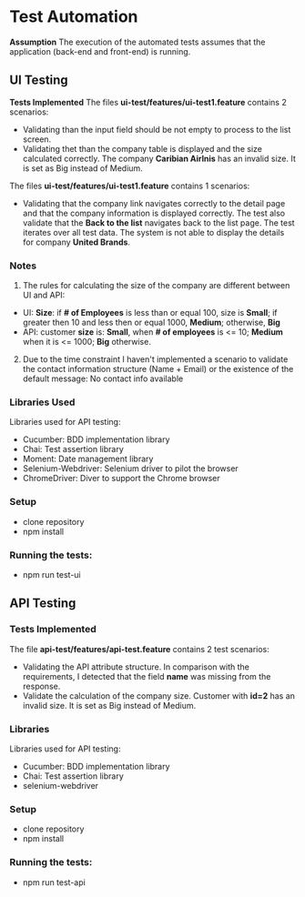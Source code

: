 

# Test Automation #

**Assumption**
The execution of the automated tests assumes that the application (back-end and front-end) is running.


## UI Testing ##

**Tests Implemented**
The files **ui-test/features/ui-test1.feature** contains 2 scenarios:
- Validating than the input field should be not empty to process to the list screen.
- Validating thet than the company table is displayed and the size calculated correctly. The company **Caribian Airlnis** has an invalid size. It is set as Big instead of Medium.

The files **ui-test/features/ui-test1.feature** contains 1 scenarios:
- Validating that the company link navigates correctly to the detail page and that the company information is displayed correctly. The test also validate that the **Back to the list** navigates back to the list page. The test iterates over all test data. The system is not able to display the details for company **United Brands**.

### Notes ###
1. The rules for calculating the size of the company are different between UI and API:
- UI: **Size**: if **# of Employees** is less than or equal 100, size is **Small**; if greater then 10 and less then or equal 1000, **Medium**; otherwise, **Big**
- API: customer **size** is: **Small**, when **# of employees** is <= 10; **Medium** when it is <= 1000; **Big** otherwise.
2. Due to the time constraint I haven't implemented a scenario to validate the contact information structure (Name + Email) or the existence of the default message: No contact info available

### Libraries Used ###
Libraries used for API testing:
- Cucumber: BDD implementation library
- Chai: Test assertion library
- Moment: Date management library
- Selenium-Webdriver: Selenium driver to pilot the browser
- ChromeDriver: Diver to support the Chrome browser

### Setup ###
- clone repository
- npm install

### Running the tests: ###
- npm run test-ui


## API Testing ##

### Tests Implemented ###
The file **api-test/features/api-test.feature** contains 2 test scenarios:
- Validating the API attribute structure. In comparison with the requirements, I detected that the field **name** was missing from the response.
- Validate the calculation of the company size. Customer with **id=2** has an invalid size. It is set as Big instead of Medium.

### Libraries ###
Libraries used for API testing:
- Cucumber: BDD implementation library
- Chai: Test assertion library
- selenium-webdriver

### Setup ###
- clone repository
- npm install

### Running the tests: ###
- npm run test-api


